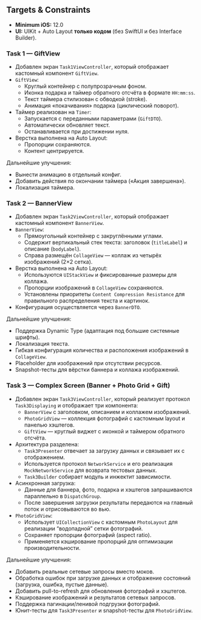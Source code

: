 ## Targets & Constraints

- **Minimum iOS:** 12.0  
- **UI:** UIKit + Auto Layout **только кодом** (без SwiftUI и без Interface Builder).  

### Task 1 — GiftView

- Добавлен экран `Task1ViewController`, который отображает кастомный компонент `GiftView`.
- `GiftView`:
  - Круглый контейнер с полупрозрачным фоном.
  - Иконка подарка и таймер обратного отсчёта в формате `HH:mm:ss`.
  - Текст таймера стилизован с обводкой (stroke).
  - Анимация «покачивания» подарка (циклический поворот).
- Таймер реализован на `Timer`:
  - Запускается с переданными параметрами (`GiftDTO`).
  - Автоматически обновляет текст.
  - Останавливается при достижении нуля.
- Верстка выполнена на Auto Layout:
  - Пропорции сохраняются.
  - Контент центрируется.

Дальнейшие улучшения:
- Вынести анимацию в отдельный конфиг.
- Добавить действия по окончании таймера («Акция завершена»).
- Локализация таймера.


### Task 2 — BannerView

- Добавлен экран `Task2ViewController`, который отображает кастомный компонент `BannerView`.
- `BannerView`:
  - Прямоугольный контейнер с закруглёнными углами.
  - Содержит вертикальный стек текста: заголовок (`titleLabel`) и описание (`bodyLabel`).
  - Справа размещён `CollageView` — коллаж из четырёх изображений (2×2 сетка).
- Верстка выполнена на Auto Layout:
  - Используются `UIStackView` и фиксированные размеры для коллажа.
  - Пропорции изображений в `CollageView` сохраняются.
  - Установлены приоритеты `Content Compression Resistance` для правильного распределения текста и картинок.
- Конфигурация осуществляется через `BannerDTO`.

Дальнейшие улучшения:
- Поддержка Dynamic Type (адаптация под большие системные шрифты).
- Локализация текста.
- Гибкая конфигурация количества и расположения изображений в `CollageView`.
- Placeholder для изображений при отсутствии ресурсов.
- Snapshot-тесты для вёрстки баннера и коллажа изображений.


### Task 3 — Complex Screen (Banner + Photo Grid + Gift)

- Добавлен экран `Task3ViewController`, который реализует протокол `Task3Displaying` и отображает три компонента:
  - `BannerView` с заголовком, описанием и коллажем изображений.
  - `PhotoGridView` — коллекция фотографий с кастомным layout и панелью хэштегов.
  - `GiftView` — круглый виджет с иконкой и таймером обратного отсчёта.
- Архитектура разделена:
  - `Task3Presenter` отвечает за загрузку данных и связывает их с отображением.
  - Используется протокол `NetworkService` и его реализация `MockNetworkService` для возврата тестовых данных.
  - `Task3Builder` собирает модуль и инжектит зависимости.
- Асинхронная загрузка:
  - Данные для баннера, фото, подарка и хэштегов запрашиваются параллельно в `DispatchGroup`.
  - После завершения загрузки результаты передаются на главный поток и отрисовываются во вью.
- `PhotoGridView`:
  - Использует `UICollectionView` с кастомным `PhotoLayout` для реализации “водопадной” сетки фотографий.
  - Сохраняет пропорции фотографий (aspect ratio).
  - Применяется кэширование пропорций для оптимизации производительности.

Дальнейшие улучшения:
- Добавить реальные сетевые запросы вместо моков.
- Обработка ошибок при загрузке данных и отображение состояний (загрузка, ошибка, пустые данные).
- Добавить pull-to-refresh для обновления фотографий и хэштегов.
- Кэширование изображений и результатов сетевых запросов.
- Поддержка пагинации/ленивой подгрузки фотографий.
- Юнит-тесты для `Task3Presenter` и snapshot-тесты для `PhotoGridView`.




